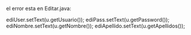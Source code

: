 el error esta en Editar.java:

ediUser.setText(u.getUsuario());
ediPass.setText(u.getPassword()); 
ediNombre.setText(u.getNombre());
ediApellido.setText(u.getApellidos());
